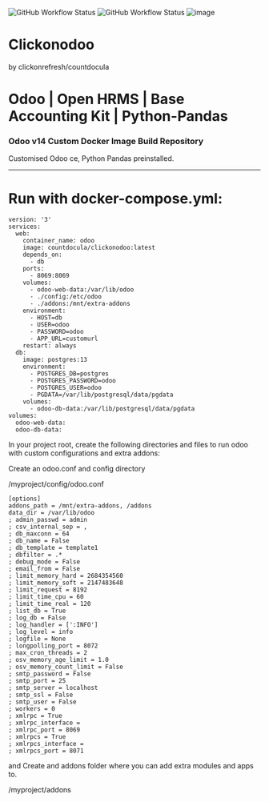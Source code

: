 ![GitHub Workflow Status](https://img.shields.io/github/workflow/status/clickonrefresh/clickonodoo/Docker-Image-CI)
![GitHub Workflow Status](https://img.shields.io/github/workflow/status/clickonrefresh/clickonodoo/docker-build)
![image](https://user-images.githubusercontent.com/72121107/114523314-789a0100-9c44-11eb-996a-47d8224635c7.png)

# Clickonodoo
   by clickonrefresh/countdocula
    
    
# Odoo | Open HRMS | Base Accounting Kit | Python-Pandas

### Odoo v14 Custom Docker Image Build Repository
   Customised Odoo ce, Python Pandas preinstalled.

----------------------

# Run with docker-compose.yml:

```
version: '3'
services:
  web:
    container_name: odoo
    image: countdocula/clickonodoo:latest
    depends_on:
      - db
    ports:
      - 8069:8069
    volumes:
      - odoo-web-data:/var/lib/odoo
      - ./config:/etc/odoo
      - ./addons:/mnt/extra-addons
    environment:
      - HOST=db
      - USER=odoo
      - PASSWORD=odoo
      - APP_URL=customurl
    restart: always
  db:
    image: postgres:13
    environment:
      - POSTGRES_DB=postgres
      - POSTGRES_PASSWORD=odoo
      - POSTGRES_USER=odoo
      - PGDATA=/var/lib/postgresql/data/pgdata
    volumes:
      - odoo-db-data:/var/lib/postgresql/data/pgdata
volumes:
  odoo-web-data:
  odoo-db-data:
```

In your project root, create the following directories and files to run odoo with custom configurations and extra addons:

Create an odoo.conf and config directory

/myproject/config/odoo.conf

```
[options]
addons_path = /mnt/extra-addons, /addons
data_dir = /var/lib/odoo
; admin_passwd = admin
; csv_internal_sep = ,
; db_maxconn = 64
; db_name = False
; db_template = template1
; dbfilter = .*
; debug_mode = False
; email_from = False
; limit_memory_hard = 2684354560
; limit_memory_soft = 2147483648
; limit_request = 8192
; limit_time_cpu = 60
; limit_time_real = 120
; list_db = True
; log_db = False
; log_handler = [':INFO']
; log_level = info
; logfile = None
; longpolling_port = 8072
; max_cron_threads = 2
; osv_memory_age_limit = 1.0
; osv_memory_count_limit = False
; smtp_password = False
; smtp_port = 25
; smtp_server = localhost
; smtp_ssl = False
; smtp_user = False
; workers = 0
; xmlrpc = True
; xmlrpc_interface = 
; xmlrpc_port = 8069
; xmlrpcs = True
; xmlrpcs_interface = 
; xmlrpcs_port = 8071
```

and Create and addons folder where you can add extra modules and apps to.

/myproject/addons
